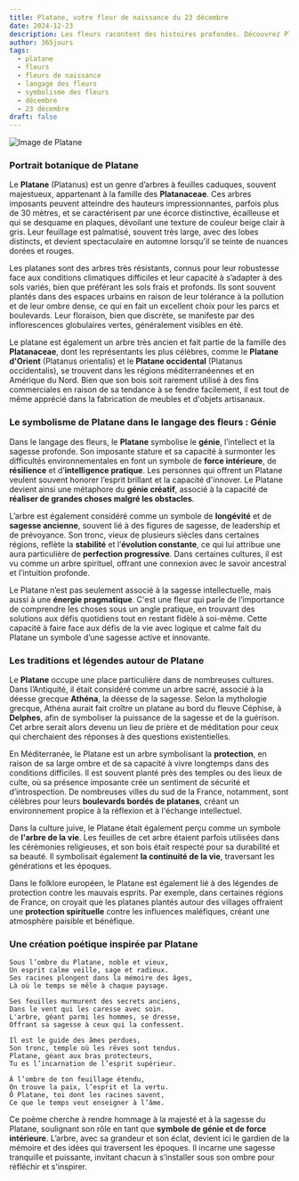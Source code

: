 ```yaml
---
title: Platane, votre fleur de naissance du 23 décembre
date: 2024-12-23
description: Les fleurs racontent des histoires profondes. Découvrez Platane, votre fleur de naissance du 23 décembre, ses symboles et récits fascinants. Plongez dans sa signification et son langage unique dans l'art floral.
author: 365jours
tags:
  - platane
  - fleurs
  - fleurs de naissance
  - langage des fleurs
  - symbolisme des fleurs
  - décembre
  - 23 décembre
draft: false
---
```



![Image de Platane](https://cdn.pixabay.com/photo/2016/04/17/21/03/buds-1335546_960_720.jpg#center)


### Portrait botanique de Platane

Le **Platane** (Platanus) est un genre d’arbres à feuilles caduques, souvent majestueux, appartenant à la famille des **Platanaceae**. Ces arbres imposants peuvent atteindre des hauteurs impressionnantes, parfois plus de 30 mètres, et se caractérisent par une écorce distinctive, écailleuse et qui se desquame en plaques, dévoilant une texture de couleur beige clair à gris. Leur feuillage est palmatisé, souvent très large, avec des lobes distincts, et devient spectaculaire en automne lorsqu'il se teinte de nuances dorées et rouges.

Les platanes sont des arbres très résistants, connus pour leur robustesse face aux conditions climatiques difficiles et leur capacité à s’adapter à des sols variés, bien que préférant les sols frais et profonds. Ils sont souvent plantés dans des espaces urbains en raison de leur tolérance à la pollution et de leur ombre dense, ce qui en fait un excellent choix pour les parcs et boulevards. Leur floraison, bien que discrète, se manifeste par des inflorescences globulaires vertes, généralement visibles en été.

Le platane est également un arbre très ancien et fait partie de la famille des **Platanaceae**, dont les représentants les plus célèbres, comme le **Platane d'Orient** (Platanus orientalis) et le **Platane occidental** (Platanus occidentalis), se trouvent dans les régions méditerranéennes et en Amérique du Nord. Bien que son bois soit rarement utilisé à des fins commerciales en raison de sa tendance à se fendre facilement, il est tout de même apprécié dans la fabrication de meubles et d'objets artisanaux.

### Le symbolisme de Platane dans le langage des fleurs : Génie

Dans le langage des fleurs, le **Platane** symbolise le **génie**, l’intellect et la sagesse profonde. Son imposante stature et sa capacité à surmonter les difficultés environnementales en font un symbole de **force intérieure**, de **résilience** et d’**intelligence pratique**. Les personnes qui offrent un Platane veulent souvent honorer l’esprit brillant et la capacité d'innover. Le Platane devient ainsi une métaphore du **génie créatif**, associé à la capacité de **réaliser de grandes choses malgré les obstacles**.

L’arbre est également considéré comme un symbole de **longévité** et de **sagesse ancienne**, souvent lié à des figures de sagesse, de leadership et de prévoyance. Son tronc, vieux de plusieurs siècles dans certaines régions, reflète la **stabilité** et l’**évolution constante**, ce qui lui attribue une aura particulière de **perfection progressive**. Dans certaines cultures, il est vu comme un arbre spirituel, offrant une connexion avec le savoir ancestral et l’intuition profonde.

Le Platane n’est pas seulement associé à la sagesse intellectuelle, mais aussi à une **énergie pragmatique**. C'est une fleur qui parle de l’importance de comprendre les choses sous un angle pratique, en trouvant des solutions aux défis quotidiens tout en restant fidèle à soi-même. Cette capacité à faire face aux défis de la vie avec logique et calme fait du Platane un symbole d’une sagesse active et innovante.

### Les traditions et légendes autour de Platane

Le **Platane** occupe une place particulière dans de nombreuses cultures. Dans l’Antiquité, il était considéré comme un arbre sacré, associé à la déesse grecque **Athéna**, la déesse de la sagesse. Selon la mythologie grecque, Athéna aurait fait croître un platane au bord du fleuve Céphise, à **Delphes**, afin de symboliser la puissance de la sagesse et de la guérison. Cet arbre serait alors devenu un lieu de prière et de méditation pour ceux qui cherchaient des réponses à des questions existentielles.

En Méditerranée, le Platane est un arbre symbolisant la **protection**, en raison de sa large ombre et de sa capacité à vivre longtemps dans des conditions difficiles. Il est souvent planté près des temples ou des lieux de culte, où sa présence imposante crée un sentiment de sécurité et d’introspection. De nombreuses villes du sud de la France, notamment, sont célèbres pour leurs **boulevards bordés de platanes**, créant un environnement propice à la réflexion et à l'échange intellectuel.

Dans la culture juive, le Platane était également perçu comme un symbole de **l'arbre de la vie**. Les feuilles de cet arbre étaient parfois utilisées dans les cérémonies religieuses, et son bois était respecté pour sa durabilité et sa beauté. Il symbolisait également **la continuité de la vie**, traversant les générations et les époques.

Dans le folklore européen, le Platane est également lié à des légendes de protection contre les mauvais esprits. Par exemple, dans certaines régions de France, on croyait que les platanes plantés autour des villages offraient une **protection spirituelle** contre les influences maléfiques, créant une atmosphère paisible et bénéfique.

### Une création poétique inspirée par Platane

```
Sous l’ombre du Platane, noble et vieux,
Un esprit calme veille, sage et radieux.
Ses racines plongent dans la mémoire des âges,
Là où le temps se mêle à chaque paysage.

Ses feuilles murmurent des secrets anciens,
Dans le vent qui les caresse avec soin.
L'arbre, géant parmi les hommes, se dresse,
Offrant sa sagesse à ceux qui la confessent.

Il est le guide des âmes perdues,
Son tronc, temple où les rêves sont tendus.
Platane, géant aux bras protecteurs,
Tu es l’incarnation de l’esprit supérieur.

À l’ombre de ton feuillage étendu,
On trouve la paix, l’esprit et la vertu.
Ô Platane, toi dont les racines savent,
Ce que le temps veut enseigner à l’âme.
```

Ce poème cherche à rendre hommage à la majesté et à la sagesse du Platane, soulignant son rôle en tant que **symbole de génie et de force intérieure**. L’arbre, avec sa grandeur et son éclat, devient ici le gardien de la mémoire et des idées qui traversent les époques. Il incarne une sagesse tranquille et puissante, invitant chacun à s’installer sous son ombre pour réfléchir et s'inspirer.